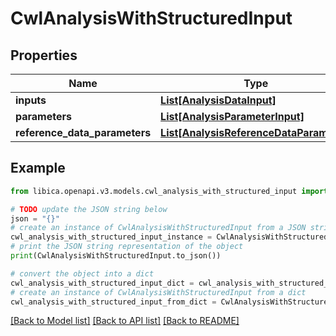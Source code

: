 # CwlAnalysisWithStructuredInput


## Properties

Name | Type | Description | Notes
------------ | ------------- | ------------- | -------------
**inputs** | [**List[AnalysisDataInput]**](AnalysisDataInput.md) |  | 
**parameters** | [**List[AnalysisParameterInput]**](AnalysisParameterInput.md) |  | [optional] 
**reference_data_parameters** | [**List[AnalysisReferenceDataParameter]**](AnalysisReferenceDataParameter.md) |  | [optional] 

## Example

```python
from libica.openapi.v3.models.cwl_analysis_with_structured_input import CwlAnalysisWithStructuredInput

# TODO update the JSON string below
json = "{}"
# create an instance of CwlAnalysisWithStructuredInput from a JSON string
cwl_analysis_with_structured_input_instance = CwlAnalysisWithStructuredInput.from_json(json)
# print the JSON string representation of the object
print(CwlAnalysisWithStructuredInput.to_json())

# convert the object into a dict
cwl_analysis_with_structured_input_dict = cwl_analysis_with_structured_input_instance.to_dict()
# create an instance of CwlAnalysisWithStructuredInput from a dict
cwl_analysis_with_structured_input_from_dict = CwlAnalysisWithStructuredInput.from_dict(cwl_analysis_with_structured_input_dict)
```
[[Back to Model list]](../README.md#documentation-for-models) [[Back to API list]](../README.md#documentation-for-api-endpoints) [[Back to README]](../README.md)


